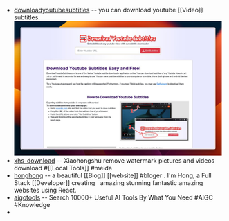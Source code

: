 - [downloadyoutubesubtitles](https://www.downloadyoutubesubtitles.com/) -- you can download youtube [[Video]] subtitles.
  ![image.png](../assets/image_1719068378693_0.png)
- [xhs-download](https://www.xhs-download.online/) -- Xiaohongshu remove watermark pictures and videos download #[[Local Tools]] #meida
- [honghong](https://honghong.me/) -- a beautiful [[Blog]] [[website]] #bloger . I'm Hong, a Full Stack [[Developer]] creating   amazing stunning fantastic amazing websites using React.
- [aigotools](https://www.aigotools.com/en) -- Search 10000+ Useful AI Tools By What You Need #AIGC #Knowledge
-